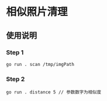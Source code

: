 # 相似照片清理

## 使用说明

### Step 1

```
go run . scan /tmp/imgPath
```

### Step 2

```
go run . distance 5 // 参数数字为相似度
```
